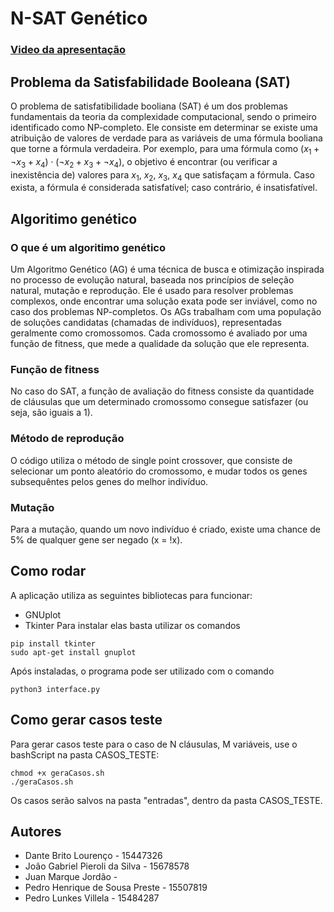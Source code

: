 # N-SAT Genético
### [Video da apresentação](https://youtu.be/sZxT2KXBwtc)

## Problema da Satisfabilidade Booleana (SAT)
O problema de satisfatibilidade booliana (SAT) é um dos problemas fundamentais da teoria da complexidade computacional, sendo o primeiro identificado como NP-completo. Ele consiste em determinar se existe uma atribuição de valores de verdade para as variáveis de uma fórmula booliana que torne a fórmula verdadeira. Por exemplo, para uma fórmula como $(x_{1}+ \neg x_{3}+x_{4}) \cdot (\neg x_{2}+x_{3}+ \neg x_{4})$, o objetivo é encontrar (ou verificar a inexistência de) valores para $x_{1}$, $x_{2}$, $x_{3}$, $x_{4}$​ que satisfaçam a fórmula. Caso exista, a fórmula é considerada satisfatível; caso contrário, é insatisfatível.

## Algoritimo genético
### O que é um algoritimo genético
Um Algoritmo Genético (AG) é uma técnica de busca e otimização inspirada no processo de evolução natural, baseada nos princípios de seleção natural, mutação e reprodução. Ele é usado para resolver problemas complexos, onde encontrar uma solução exata pode ser inviável, como no caso dos problemas NP-completos.
Os AGs trabalham com uma população de soluções candidatas (chamadas de indivíduos), representadas geralmente como cromossomos. Cada cromossomo é avaliado por uma função de fitness, que mede a qualidade da solução que ele representa.
### Função de fitness
No caso do SAT, a função de avaliação do fitness consiste da quantidade de cláusulas que um determinado cromossomo consegue satisfazer (ou seja, são iguais a 1).
### Método de reprodução
O código utiliza o método de single point crossover, que consiste de selecionar um ponto aleatório do cromossomo, e mudar todos os genes subsequêntes pelos genes do melhor indivíduo.
### Mutação
Para a mutação, quando um novo indivíduo é criado, existe uma chance de 5% de qualquer gene ser negado (x = !x).

## Como rodar
A aplicação utiliza as seguintes bibliotecas para funcionar:
- GNUplot
- Tkinter
Para instalar elas basta utilizar os comandos
```
pip install tkinter
sudo apt-get install gnuplot
```

Após instaladas, o programa pode ser utilizado com o comando
```
python3 interface.py
```

## Como gerar casos teste
Para gerar casos teste para o caso de N cláusulas, M variáveis, use o bashScript na pasta CASOS_TESTE:
```
chmod +x geraCasos.sh
./geraCasos.sh
```
Os casos serão salvos na pasta "entradas", dentro da pasta CASOS_TESTE.

## Autores
- Dante Brito Lourenço - 15447326
- João Gabriel Pieroli da Silva - 15678578
- Juan Marque Jordão - 
- Pedro Henrique de Sousa Preste - 15507819
- Pedro Lunkes Villela - 15484287
